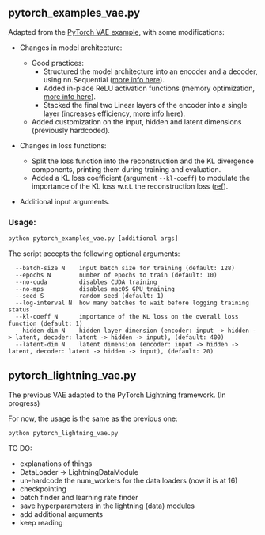 ## pytorch_examples_vae.py

Adapted from the [PyTorch VAE example](https://github.com/pytorch/examples/blob/main/vae/main.py), with some modifications:

- Changes in model architecture:
    - Good practices:
        - Structured the model architecture into an encoder and a decoder, using nn.Sequential ([more info here](https://uvadlc-notebooks.readthedocs.io/en/latest/tutorial_notebooks/guide3/Debugging_PyTorch.html#Use-nn.Sequential-and-nn.ModuleList
    )).
        - Added in-place ReLU activation functions (memory optimization, [more info here](https://uvadlc-notebooks.readthedocs.io/en/latest/tutorial_notebooks/guide3/Debugging_PyTorch.html#In-place-activation-functions)).
        - Stacked the final two Linear layers of the encoder into a single layer (increases efficiency, [more info here](https://uvadlc-notebooks.readthedocs.io/en/latest/tutorial_notebooks/guide3/Debugging_PyTorch.html#Stack-layers/weights-with-same-input)).
    - Added customization on the input, hidden and latent dimensions (previously hardcoded).

- Changes in loss functions:
    - Split the loss function into the reconstruction and the KL divergence components, printing them during training and evaluation.
    - Added a KL loss coefficient (argument ```--kl-coeff```) to modulate the importance of the KL loss w.r.t. the reconstruction loss ([ref](https://arxiv.org/abs/1804.03599)).

- Additional input arguments.

### Usage:
```bash
python pytorch_examples_vae.py [additional args]
```

The script accepts the following optional arguments:

```
  --batch-size N    input batch size for training (default: 128)
  --epochs N        number of epochs to train (default: 10)
  --no-cuda         disables CUDA training
  --no-mps          disables macOS GPU training
  --seed S          random seed (default: 1)
  --log-interval N  how many batches to wait before logging training status
  --kl-coeff N      importance of the KL loss on the overall loss function (default: 1)
  --hidden-dim N    hidden layer dimension (encoder: input -> hidden -> latent, decoder: latent -> hidden -> input), (default: 400)
  --latent-dim N    latent dimension (encoder: input -> hidden -> latent, decoder: latent -> hidden -> input), (default: 20)
```

## pytorch_lightning_vae.py

The previous VAE adapted to the PyTorch Lightning framework. (In progress)

For now, the usage is the same as the previous one:

```bash
python pytorch_lightning_vae.py
```

TO DO: 
- explanations of things
- DataLoader -> LightningDataModule
- un-hardcode the num_workers for the data loaders (now it is at 16)
- checkpointing
- batch finder and learning rate finder
- save hyperparameters in the lightning (data) modules
- add additional arguments
- keep reading

